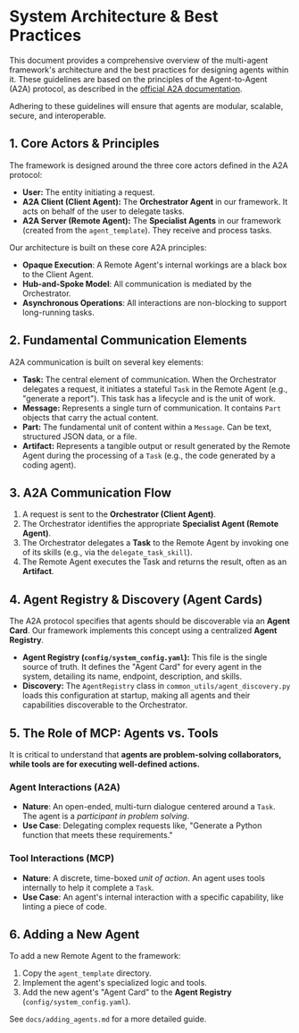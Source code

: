 # System Architecture & Best Practices

This document provides a comprehensive overview of the multi-agent framework's architecture and the best practices for designing agents within it. These guidelines are based on the principles of the Agent-to-Agent (A2A) protocol, as described in the [official A2A documentation](https://a2a-protocol.org/latest/topics/key-concepts/).

Adhering to these guidelines will ensure that agents are modular, scalable, secure, and interoperable.

## 1. Core Actors & Principles

The framework is designed around the three core actors defined in the A2A protocol:

-   **User:** The entity initiating a request.
-   **A2A Client (Client Agent):** The **Orchestrator Agent** in our framework. It acts on behalf of the user to delegate tasks.
-   **A2A Server (Remote Agent):** The **Specialist Agents** in our framework (created from the `agent_template`). They receive and process tasks.

Our architecture is built on these core A2A principles:
-   **Opaque Execution**: A Remote Agent's internal workings are a black box to the Client Agent.
-   **Hub-and-Spoke Model**: All communication is mediated by the Orchestrator.
-   **Asynchronous Operations**: All interactions are non-blocking to support long-running tasks.

## 2. Fundamental Communication Elements

A2A communication is built on several key elements:

-   **Task:** The central element of communication. When the Orchestrator delegates a request, it initiates a stateful `Task` in the Remote Agent (e.g., "generate a report"). This task has a lifecycle and is the unit of work.
-   **Message:** Represents a single turn of communication. It contains `Part` objects that carry the actual content.
-   **Part:** The fundamental unit of content within a `Message`. Can be text, structured JSON data, or a file.
-   **Artifact:** Represents a tangible output or result generated by the Remote Agent during the processing of a `Task` (e.g., the code generated by a coding agent).

## 3. A2A Communication Flow

1.  A request is sent to the **Orchestrator (Client Agent)**.
2.  The Orchestrator identifies the appropriate **Specialist Agent (Remote Agent)**.
3.  The Orchestrator delegates a **Task** to the Remote Agent by invoking one of its skills (e.g., via the `delegate_task_skill`).
4.  The Remote Agent executes the Task and returns the result, often as an **Artifact**.

## 4. Agent Registry & Discovery (Agent Cards)

The A2A protocol specifies that agents should be discoverable via an **Agent Card**. Our framework implements this concept using a centralized **Agent Registry**.

-   **Agent Registry (`config/system_config.yaml`):** This file is the single source of truth. It defines the "Agent Card" for every agent in the system, detailing its name, endpoint, description, and skills.
-   **Discovery:** The `AgentRegistry` class in `common_utils/agent_discovery.py` loads this configuration at startup, making all agents and their capabilities discoverable to the Orchestrator.

## 5. The Role of MCP: Agents vs. Tools

It is critical to understand that **agents are problem-solving collaborators, while tools are for executing well-defined actions.**

### Agent Interactions (A2A)
-   **Nature**: An open-ended, multi-turn dialogue centered around a `Task`. The agent is a *participant in problem solving*.
-   **Use Case**: Delegating complex requests like, "Generate a Python function that meets these requirements."

### Tool Interactions (MCP)
-   **Nature**: A discrete, time-boxed *unit of action*. An agent uses tools internally to help it complete a `Task`.
-   **Use Case**: An agent's internal interaction with a specific capability, like linting a piece of code.

## 6. Adding a New Agent

To add a new Remote Agent to the framework:

1.  Copy the `agent_template` directory.
2.  Implement the agent's specialized logic and tools.
3.  Add the new agent's "Agent Card" to the **Agent Registry** (`config/system_config.yaml`).

See `docs/adding_agents.md` for a more detailed guide. 